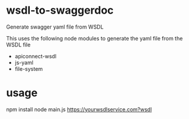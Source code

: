 # wsdl-to-swaggerdoc
Generate swagger yaml file from WSDL

This uses the following node modules to generate the yaml file from the WSDL file

- apiconnect-wsdl
- js-yaml
- file-system

# usage
npm install
node main.js https://yourwsdlservice.com?wsdl
